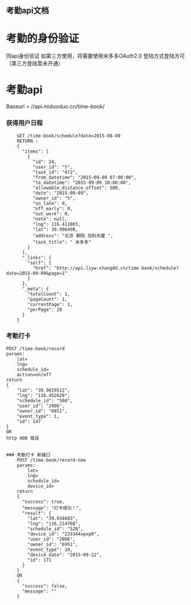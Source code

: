 考勤api文档
-------------------

考勤的身份验证
======================
同api身份验证
如第三方使用，将需要使用米多多OAuth2.0 登陆方式登陆方可（第三方登陆暂未开通）


考勤api
======================
Baseurl = //api.miduoduo.cn/time-book/

### 获得用户日程
```
    GET /time-book/schedule?date=2015-08-09
    RETURN :
    {
      "items": [
        {
          "id": 24,
          "user_id": "5",
          "task_id": "472",
          "from_datetime": "2015-09-09 07:00:00",
          "to_datetime": "2015-09-09 10:00:00",
          "allowable_distance_offset": 500,
          "date": "2015-09-09",
          "owner_id": "5",
          "on_late": 0,
          "off_early": 0,
          "out_work": 0,
          "note": null,
          "lng": 116.411065,
          "lat": 39.996498,
          "address": "北京 朝阳 加利大厦 ",
          "task_title": " 米多多"
        }
      ],
      "_links": {
        "self": {
          "href": "http://api.liyw.chongdd.cn/time-book/schedule?date=2015-09-09&page=1"
        }
      },
      "_meta": {
        "totalCount": 1,
        "pageCount": 1,
        "currentPage": 1,
        "perPage": 20
      }
    }
```


### 考勤打卡
    POST /time-book/record
    params: 
        lat=
        lng=
        schedule_id=
        action=on/off
    return 
    {
        "lat": "39.9829512",
        "lng": "116.452629",
        "schedule_id": "508",
        "user_id": "2006",
        "owner_id": "6951",
        "event_type": 1,
        "id": 147
    }
    OR
    http 400 错误
```

### 考勤打卡 新接口
    POST /time-book/record-new
    params: 
        lat=
        lng=
        schedule_id=
        device_id=
    return 
    {
      "success": true,
      "message": "打卡成功！",
      "result": {
        "lat": "39.934603",
        "lng": "116.214768",
        "schedule_id": "526",
        "device_id": "223344xpxp0",
        "user_id": "2006",
        "owner_id": "6951",
        "event_type": 10,
        "device_date": "2015-09-22",
        "id": 171
      }
    }
    OR
    {
      "success": false,
      "message": ""
    }
```
